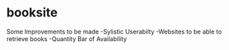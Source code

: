 # booksite
Some Improvements to be made
-Sylistic Userabilty
-Websites to be able to retrieve books
-Quantity Bar of Availability

